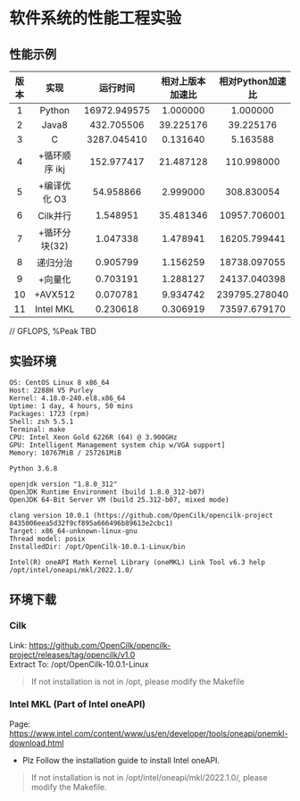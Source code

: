 # 软件系统的性能工程实验

## 性能示例

| 版本  |实现| 运行时间 | 相对上版本加速比 | 相对Python加速比 | GFLOPS | %Peak |
|:-----:|:--:|:--------:|:---------------:|:----------------:|:------:|:-------:|
| 1     |Python| 16972.949575 | 1.000000 | 1.000000 | 0.000000 | 0.000000 |
| 2     |Java8 | 432.705506 | 39.225176 | 39.225176 | 0.000000 | 0.000000 |
| 3     |C | 3287.045410 | 0.131640 | 5.163588 | 0.000000 | 0.000000 |
| 4     |+循环顺序 ikj| 152.977417 | 21.487128 | 110.998000 | 0.000000 | 0.000000 |
| 5     |+编译优化 O3| 54.958866 | 2.999000 | 308.830054 | 0.000000 | 0.000000 |
| 6     |Cilk并行| 1.548951 | 35.481346 | 10957.706001 | 0.000000 | 0.000000 |
| 7     |+循环分块(32)| 1.047338 | 1.478941 | 16205.799441 | 0.000000 | 0.000000 |
| 8     |递归分治 | 0.905799 | 1.156259 |18738.097055 | 0.000000 | 0.000000 |
| 9     |+向量化 | 0.703191 | 1.288127 | 24137.040398| 0.000000 | 0.000000 |
| 10    |+AVX512 | 0.070781 | 9.934742 | 239795.278040 | 0.000000 | 0.000000 |
| 11    |Intel MKL| 0.230618 | 0.306919 | 73597.679170 | 0.000000 | 0.000000 |

// GFLOPS, %Peak TBD

## 实验环境

```
OS: CentOS Linux 8 x86_64 
Host: 2288H V5 Purley 
Kernel: 4.18.0-240.el8.x86_64 
Uptime: 1 day, 4 hours, 50 mins 
Packages: 1723 (rpm) 
Shell: zsh 5.5.1 
Terminal: make 
CPU: Intel Xeon Gold 6226R (64) @ 3.900GHz 
GPU: Intelligent Management system chip w/VGA support] 
Memory: 10767MiB / 257261MiB 

Python 3.6.8

openjdk version "1.8.0_312"
OpenJDK Runtime Environment (build 1.8.0_312-b07)
OpenJDK 64-Bit Server VM (build 25.312-b07, mixed mode)

clang version 10.0.1 (https://github.com/OpenCilk/opencilk-project 8435006eea5d32f9cf895a666496b89613e2cbc1)
Target: x86_64-unknown-linux-gnu
Thread model: posix
InstalledDir: /opt/OpenCilk-10.0.1-Linux/bin

Intel(R) oneAPI Math Kernel Library (oneMKL) Link Tool v6.3 help
/opt/intel/oneapi/mkl/2022.1.0/
```

## 环境下载

### Cilk

Link: https://github.com/OpenCilk/opencilk-project/releases/tag/opencilk/v1.0  
Extract To: /opt/OpenCilk-10.0.1-Linux

> If not installation is not in /opt, please modify the Makefile


### Intel MKL (Part of Intel oneAPI)

Page: https://www.intel.com/content/www/us/en/developer/tools/oneapi/onemkl-download.html

- Plz Follow the installation guide to install Intel oneAPI.

> If not installation is not in /opt/intel/oneapi/mkl/2022.1.0/, please modify the Makefile.